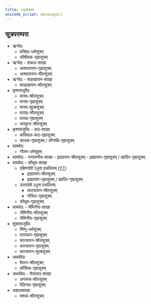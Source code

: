 ```yaml
---
title: +सूत्रोक्तम्  
unicode_script: devanagari  
---
```


## सूत्रपरम्परा
- ऋग्वेदः
  - वसिष्ठ-धर्मसूत्रम्
  - कौषीतक-गृह्यसूत्रम्
- ऋग्वेदः - शकल-शाखा
  - आश्वलायन-गृह्यसूत्रम्
  - आश्वलायन-श्रौतसूत्रम्
- ऋग्वेदः - शङ्खायन-शाखा
  - शाङ्खायन-श्रौतसूत्रम्
- कृष्णयजुर्वेदः
  - मानव-श्रौतसूत्रम्
  - मानव-गृह्यसूत्रम्
  - मानव-शुल्बसूत्रम्
  - वाराह-श्रौतसूत्रम्
  - वाराह-गृह्यसूत्रम्
  - भारद्वाज-श्रौतसूत्रम्
- कृष्णयजुर्वेदः - कठ-शाखा 
  - कपिष्ठल-कठ-गृह्यसूत्रम्
  - काठक-गृह्यसूत्रम् ‌‌/‌ लौगाक्षि-गृह्यसूत्रम्
- सामवेदः
  - गौतम-धर्मसूग्रम्
- सामवेदः - राणायनीय-शाखा
      - द्राह्यायण-श्रौतसूत्रम्
      - द्राह्यायण-गृह्यसूत्रम् / ‌‌खादिर-गृह्यसूत्रम्
- सामवेदः - कौथुम-शाखा
  - दक्षिणदेशे ऽधुना प्रचलितम् ([YT](https://youtu.be/frKzvspAv2M?list=PLhPjckGlZ7rRn7K_TC3oeRU6BHto8grV1&t=152))
      - द्राह्यायण-श्रौतसूत्रम्
      - द्राह्यायण-गृह्यसूत्रम् / ‌‌खादिर-गृह्यसूत्रम्
  - उत्तरदेशे ऽधुना प्रचलितम्
      - लाट्यायन-श्रौतसूत्रम्
      - गोभिल-गृह्यसूत्रम्
  - कौथुम-गृह्यसूत्रम्
- सामवेदः - जैमिनीय-शाखा
  - जैमिनीय-श्रौतसूत्रम्
  - जैमिनीय-गृह्यसूत्रम्
- शुक्लयजुर्वेदः
  - विष्णु-धर्मसूत्रम्
  - पारस्कर-गृह्यसूत्रम्
  - कात्यायन-श्रौतसूत्रम्
  - कात्यायन-गृह्यसूत्रम्
  - कात्यायन-शुल्बसूत्रम्
- अथर्ववेदः
  - वैतान-श्रौतसूत्रम्
  - कौशिक-गृह्यसूत्रम्
- अथर्ववेदः - पैप्पलाद-शाखा 
  - अगस्त्य-श्रौतसूत्रम्
  - पैठिनस-गृह्यसूत्रम्
- अज्ञातशाखा
  - मशक-श्रौतसूत्रम्